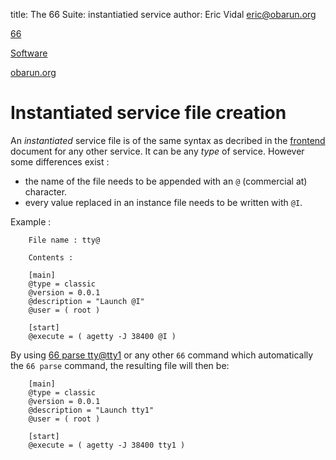title: The 66 Suite: instantiatied service
author: Eric Vidal <eric@obarun.org>

[66](index.html)

[Software](https://web.obarun.org/software)

[obarun.org](https://web.obarun.org)

# Instantiated service file creation

An *instantiated* service file is of the same syntax as decribed in the [frontend](frontend.html) document for any other service. It can be any *type* of service. However some differences exist :

- the name of the file needs to be appended with an `@` (commercial at) character.
- every value replaced in an instance file needs to be written with `@I`.

Example :

```
    File name : tty@

    Contents :

    [main]
    @type = classic
    @version = 0.0.1
    @description = "Launch @I"
    @user = ( root )

    [start]
    @execute = ( agetty -J 38400 @I )
```

By using [66 parse tty@tty1](parse.html) or any other `66` command which automatically the `66 parse` command, the resulting file will then be:

```
    [main]
    @type = classic
    @version = 0.0.1
    @description = "Launch tty1"
    @user = ( root )

    [start]
    @execute = ( agetty -J 38400 tty1 )
```

